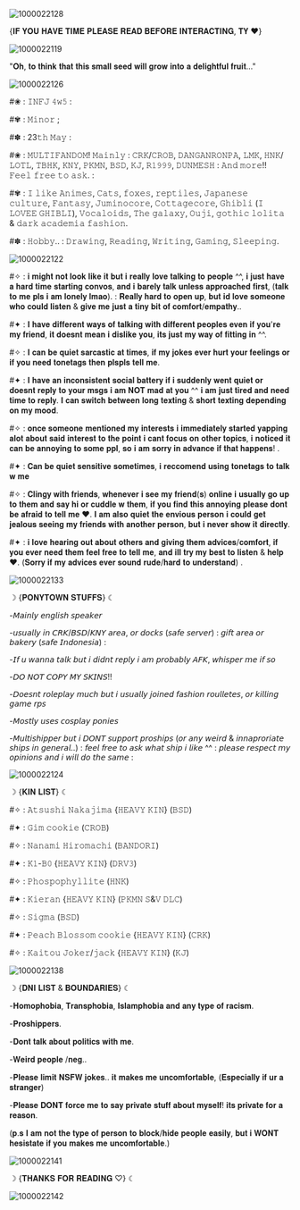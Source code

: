 ![1000022128](https://github.com/user-attachments/assets/685b5e60-e551-4b37-bb1f-4fa8dea325f5)


{𝐈𝐅 𝐘𝐎𝐔 𝐇𝐀𝐕𝐄 𝐓𝐈𝐌𝐄 𝐏𝐋𝐄𝐀𝐒𝐄 𝐑𝐄𝐀𝐃 𝐁𝐄𝐅𝐎𝐑𝐄 𝐈𝐍𝐓𝐄𝐑𝐀𝐂𝐓𝐈𝐍𝐆, 𝐓𝐘 ♥︎}

![1000022119](https://github.com/user-attachments/assets/bade3411-066f-4ccc-905e-123d8ddb8f93)


"𝐎𝐡, 𝐭𝐨 𝐭𝐡𝐢𝐧𝐤 𝐭𝐡𝐚𝐭 𝐭𝐡𝐢𝐬 𝐬𝐦𝐚𝐥𝐥 𝐬𝐞𝐞𝐝 𝐰𝐢𝐥𝐥 𝐠𝐫𝐨𝐰 𝐢𝐧𝐭𝐨 𝐚 𝐝𝐞𝐥𝐢𝐠𝐡𝐭𝐟𝐮𝐥 𝐟𝐫𝐮𝐢𝐭..."

![1000022126](https://github.com/user-attachments/assets/948a4ae8-9cbe-4044-a5a1-8149dd911042)

#❀ : 𝙸𝙽𝙵𝙹 𝟺𝚠𝟻 :

#✾ : 𝙼𝚒𝚗𝚘𝚛 ;

#✽ : 23𝚝𝚑 𝙼𝚊𝚢 :

#❀ : 𝙼𝚄𝙻𝚃𝙸𝙵𝙰𝙽𝙳𝙾𝙼! 𝙼𝚊𝚒𝚗𝚕𝚢 : 𝙲𝚁𝙺/𝙲𝚁𝙾𝙱, 𝙳𝙰𝙽𝙶𝙰𝙽𝚁𝙾𝙽𝙿𝙰, 𝙻𝙼𝙺, 𝙷𝙽𝙺/𝙻𝙾𝚃𝙻,  𝚃𝙱𝙷𝙺, 𝙺𝙽𝚈, 𝙿𝙺𝙼𝙽, 𝙱𝚂𝙳, 𝙺𝙹, 𝚁𝟷𝟿𝟿𝟿, 𝙳𝚄𝙽𝙼𝙴𝚂𝙷 : 𝙰𝚗𝚍 𝚖𝚘𝚛𝚎!! 𝙵𝚎𝚎𝚕 𝚏𝚛𝚎𝚎 𝚝𝚘 𝚊𝚜𝚔. :

#✾ : 𝙸 𝚕𝚒𝚔𝚎 𝙰𝚗𝚒𝚖𝚎𝚜, 𝙲𝚊𝚝𝚜, 𝚏𝚘𝚡𝚎𝚜, 𝚛𝚎𝚙𝚝𝚒𝚕𝚎𝚜, 𝙹𝚊𝚙𝚊𝚗𝚎𝚜𝚎 𝚌𝚞𝚕𝚝𝚞𝚛𝚎, 𝙵𝚊𝚗𝚝𝚊𝚜𝚢, 𝙹𝚞𝚖𝚒𝚗𝚘𝚌𝚘𝚛𝚎, 𝙲𝚘𝚝𝚝𝚊𝚐𝚎𝚌𝚘𝚛𝚎, 𝙶𝚑𝚒𝚋𝚕𝚒 (𝙸 𝙻𝙾𝚅𝙴𝙴 𝙶𝙷𝙸𝙱𝙻𝙸), 𝚅𝚘𝚌𝚊𝚕𝚘𝚒𝚍𝚜, 𝚃𝚑𝚎 𝚐𝚊𝚕𝚊𝚡𝚢, 𝙾𝚞𝚓𝚒, 𝚐𝚘𝚝𝚑𝚒𝚌 𝚕𝚘𝚕𝚒𝚝𝚊 & 𝚍𝚊𝚛𝚔 𝚊𝚌𝚊𝚍𝚎𝚖𝚒𝚊 𝚏𝚊𝚜𝚑𝚒𝚘𝚗. 

#✽ : 𝙷𝚘𝚋𝚋𝚢.. : 𝙳𝚛𝚊𝚠𝚒𝚗𝚐, 𝚁𝚎𝚊𝚍𝚒𝚗𝚐, 𝚆𝚛𝚒𝚝𝚒𝚗𝚐, 𝙶𝚊𝚖𝚒𝚗𝚐, 𝚂𝚕𝚎𝚎𝚙𝚒𝚗𝚐.

![1000022122](https://github.com/user-attachments/assets/02c8c0b5-28bc-4674-8ca7-92763ac87701)



#✧ : 𝐢 𝐦𝐢𝐠𝐡𝐭 𝐧𝐨𝐭 𝐥𝐨𝐨𝐤 𝐥𝐢𝐤𝐞 𝐢𝐭 𝐛𝐮𝐭 𝐢 𝐫𝐞𝐚𝐥𝐥𝐲 𝐥𝐨𝐯𝐞 𝐭𝐚𝐥𝐤𝐢𝐧𝐠 𝐭𝐨 𝐩𝐞𝐨𝐩𝐥𝐞 ^^, 𝐢 𝐣𝐮𝐬𝐭 𝐡𝐚𝐯𝐞 𝐚 𝐡𝐚𝐫𝐝 𝐭𝐢𝐦𝐞 𝐬𝐭𝐚𝐫𝐭𝐢𝐧𝐠 𝐜𝐨𝐧𝐯𝐨𝐬, 𝐚𝐧𝐝 𝐢 𝐛𝐚𝐫𝐞𝐥𝐲 𝐭𝐚𝐥𝐤 𝐮𝐧𝐥𝐞𝐬𝐬 𝐚𝐩𝐩𝐫𝐨𝐚𝐜𝐡𝐞𝐝 𝐟𝐢𝐫𝐬𝐭, (𝐭𝐚𝐥𝐤 𝐭𝐨 𝐦𝐞 𝐩𝐥𝐬 𝐢 𝐚𝐦 𝐥𝐨𝐧𝐞𝐥𝐲 𝐥𝐦𝐚𝐨). : 𝐑𝐞𝐚𝐥𝐥𝐲 𝐡𝐚𝐫𝐝 𝐭𝐨 𝐨𝐩𝐞𝐧 𝐮𝐩, 𝐛𝐮𝐭 𝐢𝐝 𝐥𝐨𝐯𝐞 𝐬𝐨𝐦𝐞𝐨𝐧𝐞 𝐰𝐡𝐨 𝐜𝐨𝐮𝐥𝐝 𝐥𝐢𝐬𝐭𝐞𝐧 & 𝐠𝐢𝐯𝐞 𝐦𝐞 𝐣𝐮𝐬𝐭 𝐚 𝐭𝐢𝐧𝐲 𝐛𝐢𝐭 𝐨𝐟 𝐜𝐨𝐦𝐟𝐨𝐫𝐭/𝐞𝐦𝐩𝐚𝐭𝐡𝐲.. 

#✦ : 𝐈 𝐡𝐚𝐯𝐞 𝐝𝐢𝐟𝐟𝐞𝐫𝐞𝐧𝐭 𝐰𝐚𝐲𝐬 𝐨𝐟 𝐭𝐚𝐥𝐤𝐢𝐧𝐠 𝐰𝐢𝐭𝐡 𝐝𝐢𝐟𝐟𝐞𝐫𝐞𝐧𝐭 𝐩𝐞𝐨𝐩𝐥𝐞𝐬 𝐞𝐯𝐞𝐧 𝐢𝐟 𝐲𝐨𝐮'𝐫𝐞 𝐦𝐲 𝐟𝐫𝐢𝐞𝐧𝐝, 𝐢𝐭 𝐝𝐨𝐞𝐬𝐧𝐭 𝐦𝐞𝐚𝐧 𝐢 𝐝𝐢𝐬𝐥𝐢𝐤𝐞 𝐲𝐨𝐮, 𝐢𝐭𝐬 𝐣𝐮𝐬𝐭 𝐦𝐲 𝐰𝐚𝐲 𝐨𝐟 𝐟𝐢𝐭𝐭𝐢𝐧𝐠 𝐢𝐧 ^^.

#✧ : 𝐈 𝐜𝐚𝐧 𝐛𝐞 𝐪𝐮𝐢𝐞𝐭 𝐬𝐚𝐫𝐜𝐚𝐬𝐭𝐢𝐜 𝐚𝐭 𝐭𝐢𝐦𝐞𝐬, 𝐢𝐟 𝐦𝐲 𝐣𝐨𝐤𝐞𝐬 𝐞𝐯𝐞𝐫 𝐡𝐮𝐫𝐭 𝐲𝐨𝐮𝐫 𝐟𝐞𝐞𝐥𝐢𝐧𝐠𝐬 𝐨𝐫 𝐢𝐟 𝐲𝐨𝐮 𝐧𝐞𝐞𝐝 𝐭𝐨𝐧𝐞𝐭𝐚𝐠𝐬 𝐭𝐡𝐞𝐧 𝐩𝐥𝐬𝐩𝐥𝐬 𝐭𝐞𝐥𝐥 𝐦𝐞.

#✦ : 𝐈 𝐡𝐚𝐯𝐞 𝐚𝐧 𝐢𝐧𝐜𝐨𝐧𝐬𝐢𝐬𝐭𝐞𝐧𝐭 𝐬𝐨𝐜𝐢𝐚𝐥 𝐛𝐚𝐭𝐭𝐞𝐫𝐲 𝐢𝐟 𝐢 𝐬𝐮𝐝𝐝𝐞𝐧𝐥𝐲 𝐰𝐞𝐧𝐭 𝐪𝐮𝐢𝐞𝐭 𝐨𝐫 𝐝𝐨𝐞𝐬𝐧𝐭 𝐫𝐞𝐩𝐥𝐲 𝐭𝐨 𝐲𝐨𝐮𝐫 𝐦𝐬𝐠𝐬 𝐢 𝐚𝐦 𝐍𝐎𝐓 𝐦𝐚𝐝 𝐚𝐭 𝐲𝐨𝐮 ^^ 𝐢 𝐚𝐦 𝐣𝐮𝐬𝐭 𝐭𝐢𝐫𝐞𝐝 𝐚𝐧𝐝 𝐧𝐞𝐞𝐝 𝐭𝐢𝐦𝐞 𝐭𝐨 𝐫𝐞𝐩𝐥𝐲. 𝐈 𝐜𝐚𝐧 𝐬𝐰𝐢𝐭𝐜𝐡 𝐛𝐞𝐭𝐰𝐞𝐞𝐧 𝐥𝐨𝐧𝐠 𝐭𝐞𝐱𝐭𝐢𝐧𝐠 & 𝐬𝐡𝐨𝐫𝐭 𝐭𝐞𝐱𝐭𝐢𝐧𝐠 𝐝𝐞𝐩𝐞𝐧𝐝𝐢𝐧𝐠 𝐨𝐧 𝐦𝐲 𝐦𝐨𝐨𝐝. 

#✧ : 𝐨𝐧𝐜𝐞 𝐬𝐨𝐦𝐞𝐨𝐧𝐞 𝐦𝐞𝐧𝐭𝐢𝐨𝐧𝐞𝐝 𝐦𝐲 𝐢𝐧𝐭𝐞𝐫𝐞𝐬𝐭𝐬 𝐢 𝐢𝐦𝐦𝐞𝐝𝐢𝐚𝐭𝐞𝐥𝐲 𝐬𝐭𝐚𝐫𝐭𝐞𝐝 𝐲𝐚𝐩𝐩𝐢𝐧𝐠 𝐚𝐥𝐨𝐭 𝐚𝐛𝐨𝐮𝐭 𝐬𝐚𝐢𝐝 𝐢𝐧𝐭𝐞𝐫𝐞𝐬𝐭 𝐭𝐨 𝐭𝐡𝐞 𝐩𝐨𝐢𝐧𝐭 𝐢 𝐜𝐚𝐧𝐭 𝐟𝐨𝐜𝐮𝐬 𝐨𝐧 𝐨𝐭𝐡𝐞𝐫 𝐭𝐨𝐩𝐢𝐜𝐬, 𝐢 𝐧𝐨𝐭𝐢𝐜𝐞𝐝 𝐢𝐭 𝐜𝐚𝐧 𝐛𝐞 𝐚𝐧𝐧𝐨𝐲𝐢𝐧𝐠 𝐭𝐨 𝐬𝐨𝐦𝐞 𝐩𝐩𝐥, 𝐬𝐨 𝐢 𝐚𝐦 𝐬𝐨𝐫𝐫𝐲 𝐢𝐧 𝐚𝐝𝐯𝐚𝐧𝐜𝐞 𝐢𝐟 𝐭𝐡𝐚𝐭 𝐡𝐚𝐩𝐩𝐞𝐧𝐬! . 

#✦ : 𝐂𝐚𝐧 𝐛𝐞 𝐪𝐮𝐢𝐞𝐭 𝐬𝐞𝐧𝐬𝐢𝐭𝐢𝐯𝐞 𝐬𝐨𝐦𝐞𝐭𝐢𝐦𝐞𝐬, 𝐢 𝐫𝐞𝐜𝐜𝐨𝐦𝐞𝐧𝐝 𝐮𝐬𝐢𝐧𝐠 𝐭𝐨𝐧𝐞𝐭𝐚𝐠𝐬 𝐭𝐨 𝐭𝐚𝐥𝐤 𝐰 𝐦𝐞

#✧ : 𝐂𝐥𝐢𝐧𝐠𝐲 𝐰𝐢𝐭𝐡 𝐟𝐫𝐢𝐞𝐧𝐝𝐬, 𝐰𝐡𝐞𝐧𝐞𝐯𝐞𝐫 𝐢 𝐬𝐞𝐞 𝐦𝐲 𝐟𝐫𝐢𝐞𝐧𝐝(𝐬) 𝐨𝐧𝐥𝐢𝐧𝐞 𝐢 𝐮𝐬𝐮𝐚𝐥𝐥𝐲 𝐠𝐨 𝐮𝐩 𝐭𝐨 𝐭𝐡𝐞𝐦 𝐚𝐧𝐝 𝐬𝐚𝐲 𝐡𝐢 𝐨𝐫 𝐜𝐮𝐝𝐝𝐥𝐞 𝐰 𝐭𝐡𝐞𝐦, 𝐢𝐟 𝐲𝐨𝐮 𝐟𝐢𝐧𝐝 𝐭𝐡𝐢𝐬 𝐚𝐧𝐧𝐨𝐲𝐢𝐧𝐠 𝐩𝐥𝐞𝐚𝐬𝐞 𝐝𝐨𝐧𝐭 𝐛𝐞 𝐚𝐟𝐫𝐚𝐢𝐝 𝐭𝐨 𝐭𝐞𝐥𝐥 𝐦𝐞 ♥︎. 𝐈 𝐚𝐦 𝐚𝐥𝐬𝐨 𝐪𝐮𝐢𝐞𝐭 𝐭𝐡𝐞 𝐞𝐧𝐯𝐢𝐨𝐮𝐬 𝐩𝐞𝐫𝐬𝐨𝐧 𝐢 𝐜𝐨𝐮𝐥𝐝 𝐠𝐞𝐭 𝐣𝐞𝐚𝐥𝐨𝐮𝐬 𝐬𝐞𝐞𝐢𝐧𝐠 𝐦𝐲 𝐟𝐫𝐢𝐞𝐧𝐝𝐬 𝐰𝐢𝐭𝐡 𝐚𝐧𝐨𝐭𝐡𝐞𝐫 𝐩𝐞𝐫𝐬𝐨𝐧, 𝐛𝐮𝐭 𝐢 𝐧𝐞𝐯𝐞𝐫 𝐬𝐡𝐨𝐰 𝐢𝐭 𝐝𝐢𝐫𝐞𝐜𝐭𝐥𝐲.

#✦ : 𝐢 𝐥𝐨𝐯𝐞 𝐡𝐞𝐚𝐫𝐢𝐧𝐠 𝐨𝐮𝐭 𝐚𝐛𝐨𝐮𝐭 𝐨𝐭𝐡𝐞𝐫𝐬 𝐚𝐧𝐝 𝐠𝐢𝐯𝐢𝐧𝐠 𝐭𝐡𝐞𝐦 𝐚𝐝𝐯𝐢𝐜𝐞𝐬/𝐜𝐨𝐦𝐟𝐨𝐫𝐭, 𝐢𝐟 𝐲𝐨𝐮 𝐞𝐯𝐞𝐫 𝐧𝐞𝐞𝐝 𝐭𝐡𝐞𝐦 𝐟𝐞𝐞𝐥 𝐟𝐫𝐞𝐞 𝐭𝐨 𝐭𝐞𝐥𝐥 𝐦𝐞, 𝐚𝐧𝐝 𝐢𝐥𝐥 𝐭𝐫𝐲 𝐦𝐲 𝐛𝐞𝐬𝐭 𝐭𝐨 𝐥𝐢𝐬𝐭𝐞𝐧 & 𝐡𝐞𝐥𝐩 ♥︎. (𝐒𝐨𝐫𝐫𝐲 𝐢𝐟 𝐦𝐲 𝐚𝐝𝐯𝐢𝐜𝐞𝐬 𝐞𝐯𝐞𝐫 𝐬𝐨𝐮𝐧𝐝 𝐫𝐮𝐝𝐞/𝐡𝐚𝐫𝐝 𝐭𝐨 𝐮𝐧𝐝𝐞𝐫𝐬𝐭𝐚𝐧𝐝) . 

![1000022133](https://github.com/user-attachments/assets/3ed2b58f-54e4-4220-a4e0-67115eed570d)


☽ {𝐏𝐎𝐍𝐘𝐓𝐎𝐖𝐍 𝐒𝐓𝐔𝐅𝐅𝐒} ☾

-𝘔𝘢𝘪𝘯𝘭𝘺 𝘦𝘯𝘨𝘭𝘪𝘴𝘩 𝘴𝘱𝘦𝘢𝘬𝘦𝘳

-𝘶𝘴𝘶𝘢𝘭𝘭𝘺 𝘪𝘯 𝘊𝘙𝘒/𝘉𝘚𝘋/𝘒𝘕𝘠 𝘢𝘳𝘦𝘢, 𝘰𝘳 𝘥𝘰𝘤𝘬𝘴 (𝘴𝘢𝘧𝘦 𝘴𝘦𝘳𝘷𝘦𝘳) : 𝘨𝘪𝘧𝘵 𝘢𝘳𝘦𝘢 𝘰𝘳 𝘣𝘢𝘬𝘦𝘳𝘺 (𝘴𝘢𝘧𝘦 𝘐𝘯𝘥𝘰𝘯𝘦𝘴𝘪𝘢) :

-𝘐𝘧 𝘶 𝘸𝘢𝘯𝘯𝘢 𝘵𝘢𝘭𝘬 𝘣𝘶𝘵 𝘪 𝘥𝘪𝘥𝘯𝘵 𝘳𝘦𝘱𝘭𝘺 𝘪 𝘢𝘮 𝘱𝘳𝘰𝘣𝘢𝘣𝘭𝘺 𝘈𝘍𝘒, 𝘸𝘩𝘪𝘴𝘱𝘦𝘳 𝘮𝘦 𝘪𝘧 𝘴𝘰

-𝘋𝘖 𝘕𝘖𝘛 𝘊𝘖𝘗𝘠 𝘔𝘠 𝘚𝘒𝘐𝘕𝘚!!

-𝘋𝘰𝘦𝘴𝘯𝘵 𝘳𝘰𝘭𝘦𝘱𝘭𝘢𝘺 𝘮𝘶𝘤𝘩 𝘣𝘶𝘵 𝘪 𝘶𝘴𝘶𝘢𝘭𝘭𝘺 𝘫𝘰𝘪𝘯𝘦𝘥 𝘧𝘢𝘴𝘩𝘪𝘰𝘯 𝘳𝘰𝘶𝘭𝘭𝘦𝘵𝘦𝘴, 𝘰𝘳 𝘬𝘪𝘭𝘭𝘪𝘯𝘨 𝘨𝘢𝘮𝘦 𝘳𝘱𝘴

-𝘔𝘰𝘴𝘵𝘭𝘺 𝘶𝘴𝘦𝘴 𝘤𝘰𝘴𝘱𝘭𝘢𝘺 𝘱𝘰𝘯𝘪𝘦𝘴

-𝘔𝘶𝘭𝘵𝘪𝘴𝘩𝘪𝘱𝘱𝘦𝘳 𝘣𝘶𝘵 𝘪 𝘋𝘖𝘕𝘛 𝘴𝘶𝘱𝘱𝘰𝘳𝘵 𝘱𝘳𝘰𝘴𝘩𝘪𝘱𝘴 (𝘰𝘳 𝘢𝘯𝘺 𝘸𝘦𝘪𝘳𝘥 & 𝘪𝘯𝘯𝘢𝘱𝘳𝘰𝘳𝘪𝘢𝘵𝘦 𝘴𝘩𝘪𝘱𝘴 𝘪𝘯 𝘨𝘦𝘯𝘦𝘳𝘢𝘭..) : 𝘧𝘦𝘦𝘭 𝘧𝘳𝘦𝘦 𝘵𝘰 𝘢𝘴𝘬 𝘸𝘩𝘢𝘵 𝘴𝘩𝘪𝘱 𝘪 𝘭𝘪𝘬𝘦 ^^ : 𝘱𝘭𝘦𝘢𝘴𝘦 𝘳𝘦𝘴𝘱𝘦𝘤𝘵 𝘮𝘺 𝘰𝘱𝘪𝘯𝘪𝘰𝘯𝘴 𝘢𝘯𝘥 𝘪 𝘸𝘪𝘭𝘭 𝘥𝘰 𝘵𝘩𝘦 𝘴𝘢𝘮𝘦 :

![1000022124](https://github.com/user-attachments/assets/a9803664-c71d-4d58-b0a3-e6c57f692339)


☽ {𝐊𝐈𝐍 𝐋𝐈𝐒𝐓} ☾

#✧ : 𝙰𝚝𝚜𝚞𝚜𝚑𝚒 𝙽𝚊𝚔𝚊𝚓𝚒𝚖𝚊 {𝙷𝙴𝙰𝚅𝚈 𝙺𝙸𝙽} (𝙱𝚂𝙳) 

#✦ : 𝙶𝚒𝚖 𝚌𝚘𝚘𝚔𝚒𝚎 (𝙲𝚁𝙾𝙱)

#✧ : 𝙽𝚊𝚗𝚊𝚖𝚒 𝙷𝚒𝚛𝚘𝚖𝚊𝚌𝚑𝚒 (𝙱𝙰𝙽𝙳𝙾𝚁𝙸)

#✦ : 𝙺𝟷-𝙱𝟶 {𝙷𝙴𝙰𝚅𝚈 𝙺𝙸𝙽} (𝙳𝚁𝚅𝟹)

#✧ : 𝙿𝚑𝚘𝚜𝚙𝚘𝚙𝚑𝚢𝚕𝚕𝚒𝚝𝚎 (𝙷𝙽𝙺)

#✦ : 𝙺𝚒𝚎𝚛𝚊𝚗 {𝙷𝙴𝙰𝚅𝚈 𝙺𝙸𝙽} (𝙿𝙺𝙼𝙽 𝚂&𝚅 𝙳𝙻𝙲) 

#✧ : 𝚂𝚒𝚐𝚖𝚊 (𝙱𝚂𝙳) 

#✦ : 𝙿𝚎𝚊𝚌𝚑 𝙱𝚕𝚘𝚜𝚜𝚘𝚖 𝚌𝚘𝚘𝚔𝚒𝚎 {𝙷𝙴𝙰𝚅𝚈 𝙺𝙸𝙽} (𝙲𝚁𝙺) 

#✧ : 𝙺𝚊𝚒𝚝𝚘𝚞 𝙹𝚘𝚔𝚎𝚛/𝚓𝚊𝚌𝚔 {𝙷𝙴𝙰𝚅𝚈 𝙺𝙸𝙽} (𝙺𝙹) 

![1000022138](https://github.com/user-attachments/assets/859e5774-afcd-4a6e-96b6-818662cad52a)


☽ {𝐃𝐍𝐈 𝐋𝐈𝐒𝐓 & 𝐁𝐎𝐔𝐍𝐃𝐀𝐑𝐈𝐄𝐒} ☾

-𝐇𝐨𝐦𝐨𝐩𝐡𝐨𝐛𝐢𝐚, 𝐓𝐫𝐚𝐧𝐬𝐩𝐡𝐨𝐛𝐢𝐚, 𝐈𝐬𝐥𝐚𝐦𝐩𝐡𝐨𝐛𝐢𝐚 𝐚𝐧𝐝 𝐚𝐧𝐲 𝐭𝐲𝐩𝐞 𝐨𝐟 𝐫𝐚𝐜𝐢𝐬𝐦.

-𝐏𝐫𝐨𝐬𝐡𝐢𝐩𝐩𝐞𝐫𝐬.

-𝐃𝐨𝐧𝐭 𝐭𝐚𝐥𝐤 𝐚𝐛𝐨𝐮𝐭 𝐩𝐨𝐥𝐢𝐭𝐢𝐜𝐬 𝐰𝐢𝐭𝐡 𝐦𝐞.

-𝐖𝐞𝐢𝐫𝐝 𝐩𝐞𝐨𝐩𝐥𝐞 /𝐧𝐞𝐠.. 

-𝐏𝐥𝐞𝐚𝐬𝐞 𝐥𝐢𝐦𝐢𝐭 𝐍𝐒𝐅𝐖 𝐣𝐨𝐤𝐞𝐬.. 𝐢𝐭 𝐦𝐚𝐤𝐞𝐬 𝐦𝐞 𝐮𝐧𝐜𝐨𝐦𝐟𝐨𝐫𝐭𝐚𝐛𝐥𝐞, (𝐄𝐬𝐩𝐞𝐜𝐢𝐚𝐥𝐥𝐲 𝐢𝐟 𝐮𝐫 𝐚 𝐬𝐭𝐫𝐚𝐧𝐠𝐞𝐫) 

-𝐏𝐥𝐞𝐚𝐬𝐞 𝐃𝐎𝐍𝐓 𝐟𝐨𝐫𝐜𝐞 𝐦𝐞 𝐭𝐨 𝐬𝐚𝐲 𝐩𝐫𝐢𝐯𝐚𝐭𝐞 𝐬𝐭𝐮𝐟𝐟 𝐚𝐛𝐨𝐮𝐭 𝐦𝐲𝐬𝐞𝐥𝐟! 𝐢𝐭𝐬 𝐩𝐫𝐢𝐯𝐚𝐭𝐞 𝐟𝐨𝐫 𝐚 𝐫𝐞𝐚𝐬𝐨𝐧.

(𝐩.𝐬 𝐈 𝐚𝐦 𝐧𝐨𝐭 𝐭𝐡𝐞 𝐭𝐲𝐩𝐞 𝐨𝐟 𝐩𝐞𝐫𝐬𝐨𝐧 𝐭𝐨 𝐛𝐥𝐨𝐜𝐤/𝐡𝐢𝐝𝐞 𝐩𝐞𝐨𝐩𝐥𝐞 𝐞𝐚𝐬𝐢𝐥𝐲, 𝐛𝐮𝐭 𝐢 𝐖𝐎𝐍𝐓 𝐡𝐞𝐬𝐢𝐬𝐭𝐚𝐭𝐞 𝐢𝐟 𝐲𝐨𝐮 𝐦𝐚𝐤𝐞𝐬 𝐦𝐞 𝐮𝐧𝐜𝐨𝐦𝐟𝐨𝐫𝐭𝐚𝐛𝐥𝐞.)

![1000022141](https://github.com/user-attachments/assets/e4bba73d-12ce-4a33-a644-c70decf033d5)


☽ {𝐓𝐇𝐀𝐍𝐊𝐒 𝐅𝐎𝐑 𝐑𝐄𝐀𝐃𝐈𝐍𝐆 ♡} ☾

![1000022142](https://github.com/user-attachments/assets/4c3a1297-3f71-42eb-a9a6-14e5f864501d)







